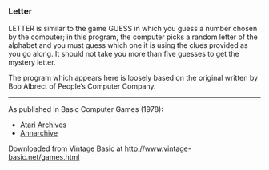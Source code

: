 ### Letter

LETTER is similar to the game GUESS in which you guess a number chosen by the computer; in this program, the computer picks a random letter of the alphabet and you must guess which one it is using the clues provided as you go along. It should not take you more than five guesses to get the mystery letter.

The program which appears here is loosely based on the original written by Bob Albrect of People’s Computer Company.

---

As published in Basic Computer Games (1978):
- [Atari Archives](https://www.atariarchives.org/basicgames/showpage.php?page=99)
- [Annarchive](https://annarchive.com/files/Basic_Computer_Games_Microcomputer_Edition.pdf#page=114)

Downloaded from Vintage Basic at
http://www.vintage-basic.net/games.html
